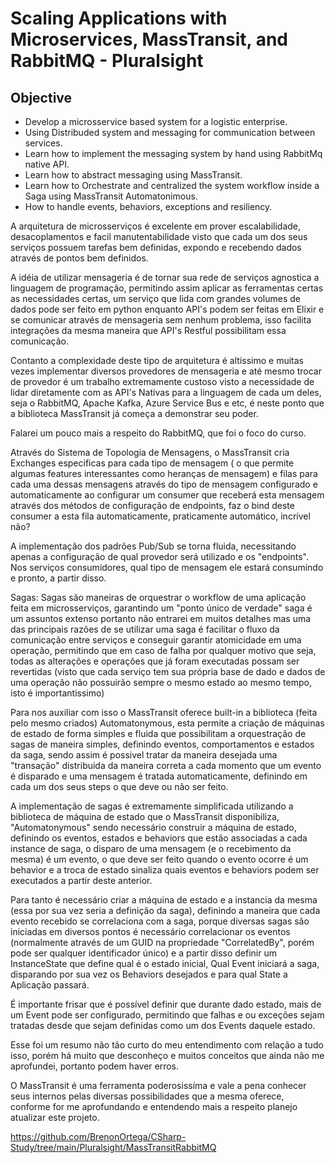 # Scaling Applications with Microservices, MassTransit, and RabbitMQ - Pluralsight

## Objective

 - Develop a microsservice based system for a logistic enterprise.
 - Using Distribuded system and messaging for communication between services.
 - Learn how to implement the messaging system by hand using RabbitMq native API.
 - Learn how to abstract messaging using MassTransit.
 - Learn how to Orchestrate and centralized the system workflow inside a Saga using MassTransit Automatonimous.
 - How to handle events, behaviors, exceptions and resiliency.


A arquitetura de microsserviços é excelente em prover escalabilidade, desacoplamentos e facil manutentabilidade visto que cada um dos seus serviços possuem tarefas bem definidas, expondo e recebendo dados através de pontos bem definidos.

A idéia de utilizar mensageria é de tornar sua rede de serviços agnostica a linguagem de programação, permitindo assim aplicar as ferramentas certas as necessidades certas, um serviço que lida com grandes volumes de dados pode ser feito em python enquanto API's podem ser feitas em Elixir e se comunicar através de mensageria sem nenhum problema, isso facilita integrações da mesma maneira que API's Restful possibilitam essa comunicação.




Contanto a complexidade deste tipo de arquitetura é altissimo e muitas vezes implementar diversos provedores de mensageria e até mesmo trocar de provedor é um trabalho extremamente custoso visto a necessidade de lidar diretamente com as API's Nativas para a linguagem de cada um deles, seja o RabbitMQ, Apache Kafka, Azure Service Bus e etc, é neste ponto que a biblioteca MassTransit já começa a demonstrar seu poder.


Falarei um pouco mais a respeito do RabbitMQ, que foi o foco do curso. 

Através do Sistema de Topologia de Mensagens, o MassTransit cria Exchanges especificas para cada tipo de mensagem ( o que permite algumas features interessantes como heranças de mensagem) e filas para cada uma dessas mensagens através do tipo de mensagem configurado e automaticamente ao configurar um consumer que receberá esta mensagem através dos métodos de configuração de endpoints, faz o bind deste consumer a esta fila automaticamente, praticamente automático, incrível não?

A implementação dos padrões Pub/Sub se torna fluida, necessitando apenas a configuração de qual provedor será utilizado e os "endpoints". Nos serviços consumidores, qual tipo de mensagem ele estará consumindo e pronto, a partir disso.

Sagas: Sagas são maneiras de orquestrar o workflow de uma aplicação feita em microsserviços, garantindo um "ponto único de verdade" saga é um assuntos extenso portanto não entrarei em muitos detalhes mas uma das principais razões de se utilizar uma saga é facilitar o fluxo da comunicação entre serviços e conseguir garantir atomicidade em uma operação, permitindo que em caso de falha por qualquer motivo que seja, todas as alterações e operações que já foram executadas possam ser revertidas (visto que cada serviço tem sua própria base de dado e dados de uma operação não possuirão sempre o mesmo estado ao mesmo tempo, isto é importantissimo)

Para nos auxiliar com isso o MassTransit oferece built-in a biblioteca (feita pelo mesmo criados) Automatonymous, esta permite a criação de máquinas de estado de forma simples e fluida que possibilitam a orquestração de sagas de maneira simples, definindo eventos, comportamentos e estados da saga, sendo assim é possivel tratar da maneira desejada uma "transação" distribuida da maneira correta a cada momento que um evento é disparado e uma mensagem é tratada automaticamente, definindo em cada um dos seus steps o que deve ou não ser feito.


A implementação de sagas é extremamente simplificada utilizando a biblioteca de máquina de estado que o MassTransit disponibiliza, "Automatonymous" sendo necessário construir a máquina de estado, definindo os eventos, estados e behaviors que estão associadas a cada instance de saga, o disparo de uma mensagem (e o recebimento da mesma) é um evento, o que deve ser feito quando o evento ocorre é um behavior e a troca de estado sinaliza quais eventos e behaviors podem ser executados a partir deste anterior.

Para tanto é necessário criar a máquina de estado e a instancia da mesma (essa por sua vez seria a definição da saga), definindo a maneira que cada evento recebido se correlaciona com a saga, porque diversas sagas são iniciadas em diversos pontos é necessário correlacionar os eventos (normalmente através de um GUID na propriedade "CorrelatedBy", porém pode ser qualquer identificador único) e a partir disso definir um InstanceState que define qual é o estado inicial, Qual Event iniciará a saga, disparando por sua vez os Behaviors desejados e para qual State a Aplicação passará.

É importante frisar que é possível definir que durante dado estado, mais de um Event pode ser configurado, permitindo que falhas e ou exceções sejam tratadas desde que sejam definidas como um dos Events daquele estado.

Esse foi um resumo não tão curto do meu entendimento com relação a tudo isso, porém há muito que desconheço e muitos conceitos que ainda não me aprofundei, portanto podem haver erros.

O MassTransit é uma ferramenta poderosissíma e vale a pena conhecer seus internos pelas diversas possibilidades que a mesma oferece, conforme for me aprofundando e entendendo mais a respeito planejo atualizar este projeto.



https://github.com/BrenonOrtega/CSharp-Study/tree/main/Pluralsight/MassTransitRabbitMQ